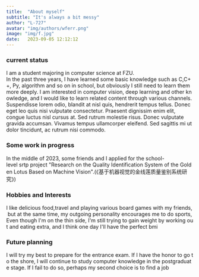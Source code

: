 ```yaml
---
title:  "About myself"
subtitle: "It's always a bit messy"
author: "L-727"
avatar: "img/authors/wferr.png"
image: "img/f.jpg"
date:   2023-09-05 12:12:12
---
```




### current status
I am a student majoring in computer science at FZU. In the past three years, I have learned some basic knowledge such as C,C++, Py, algorithm and so on in school, but obviously I still need to learn them more deeply. I am interested in computer vision, deep learning and other knowledge, and I would like to learn related content through various channels.
Suspendisse lorem odio, blandit at nisl quis, hendrerit tempus tellus. Donec eget leo quis nisi vulputate consectetur. Praesent dignissim enim elit, congue luctus nisl cursus at. Sed rutrum molestie risus. Donec vulputate gravida accumsan. Vivamus tempus ullamcorper eleifend. Sed sagittis mi ut dolor tincidunt, ac rutrum nisi commodo.

### Some work in progress
In the middle of 2023, some friends and I applied for the school-level srtp project "Research on the Quality Identification System of the Golden Lotus Based on Machine Vision".(《基于机器视觉的金线莲质量鉴别系统研究》)
### Hobbies and Interests
I like delicious food,travel and playing various board games with my friends, but at the same time, my outgoing personality encourages me to do sports,Even though I'm on the thin side, I'm still trying to gain weight by working out and eating extra, and I think one day I'll have the perfect bmi

### Future planning
I will try my best to prepare for the entrance exam. If I have the honor to go to the shore, I will continue to study computer knowledge in the postgraduate stage. If I fail to do so, perhaps my second choice is to find a job

